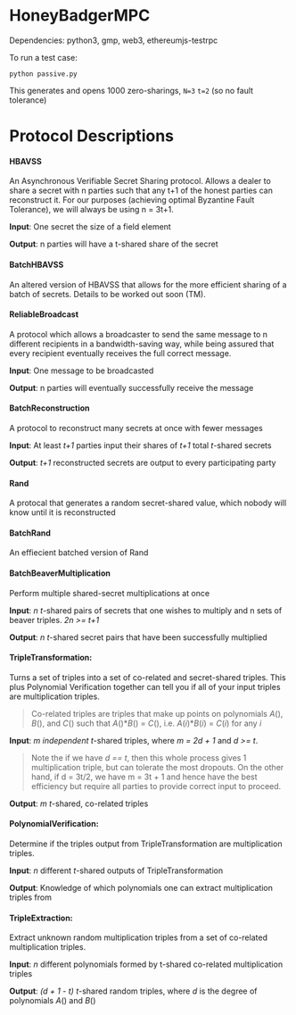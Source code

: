 # HoneyBadgerMPC

Dependencies: python3, gmp, web3, ethereumjs-testrpc

To run a test case:
    
    python passive.py
     
This generates and opens 1000 zero-sharings, `N=3` `t=2` (so no fault tolerance)

# Protocol Descriptions
#### HBAVSS
An Asynchronous Verifiable Secret Sharing protocol. Allows a dealer to share a secret with n parties such that any t+1 of the honest parties can reconstruct it. For our purposes (achieving optimal Byzantine Fault Tolerance), we will always be using n = 3t+1.

**Input**: One secret the size of a field element

**Output**: n parties will have a t-shared share of the secret

#### BatchHBAVSS
An altered version of HBAVSS that allows for the more efficient sharing of a batch of secrets. Details to be worked out soon (TM).

#### ReliableBroadcast
A protocol which allows a broadcaster to send the same message to n different recipients in a bandwidth-saving way, while being assured that every recipient eventually receives the full correct message.

**Input**: One message to be broadcasted

**Output**: n parties will eventually successfully receive the message

#### BatchReconstruction
A protocol to reconstruct many secrets at once with fewer messages

**Input**:  At least *t+1* parties input their shares of *t+1* total *t*-shared secrets 

**Output**: *t+1* reconstructed secrets are output to every participating party

#### Rand
A protocal that generates a random secret-shared value, which nobody will know until it is reconstructed

#### BatchRand
An effiecient batched version of Rand

#### BatchBeaverMultiplication 
Perform multiple shared-secret multiplications at once

**Input**: *n t*-shared pairs of secrets that one wishes to multiply and n sets of beaver triples. *2n >= t+1*

**Output**: *n t*-shared secret pairs that have been successfully multiplied

#### TripleTransformation: 
Turns a set of triples into a set of co-related and secret-shared triples. This plus Polynomial Verification together can tell you if all of your input triples are multiplication triples.
> Co-related triples are triples that make up points on polynomials *A*(), *B*(), and *C*() such that *A*()**B*() = *C*(), i.e. *A*(*i*)**B*(*i*) = *C*(*i*) for any *i*

**Input**: *m independent t*-shared triples, where *m = 2d + 1* and *d >= t*. 
>Note the if we have *d == t*, then this whole process gives 1 multiplication triple, but can tolerate the most dropouts. On the other hand, if d = 3t/2, we have m = 3t + 1 and hence have the best efficiency but require all parties to provide correct input to proceed.

**Output**:  *m t*-shared, co-related triples

#### PolynomialVerification: 
Determine if the triples output from TripleTransformation are multiplication triples.

**Input**: *n* different *t*-shared outputs of TripleTransformation

**Output**: Knowledge of which polynomials one can extract multiplication triples from

#### TripleExtraction: 
Extract unknown random multiplication triples from a set of co-related multiplication triples.

**Input**: *n* different polynomials formed by t-shared co-related multiplication triples

**Output**: *(d + 1 - t) t*-shared random triples, where *d* is the degree of polynomials *A*() and *B*()
